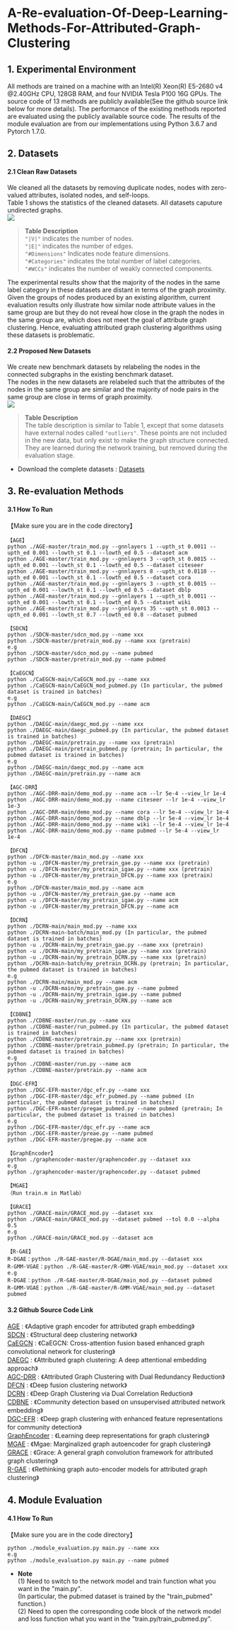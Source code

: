 A-Re-evaluation-Of-Deep-Learning-Methods-For-Attributed-Graph-Clustering
===

## 1. Experimental Environment
All methods are trained on a machine with an Intel(R) Xeon(R) E5-2680 v4 @2.40GHz CPU, 128GB RAM, and four NVIDIA Tesla P100 16G GPUs.
The source code of 13 methods are publicly available(See the github source link below for more details). The performance of the existing methods reported are evaluated using the publicly available source code.
The results of the module evaluation are from our implementations using Python 3.6.7 and Pytorch 1.7.0.

## 2. Datasets

#### 2.1 Clean Raw Datasets
We cleaned all the datasets by removing duplicate nodes, nodes with zero-valued attributes, isolated nodes, and self-loops.<br>
Table 1 shows the statistics of the cleaned datasets. All datasets caputure undirected graphs.<br>
![](https://github.com/2100271064/A-Re-evaluation-of-Deep-Learning-Methods-for-Attributed-Graph-Clustering/img/table_1.jpg)
><b>Table Description</b><br>
>`"|V|"` indicates the number of nodes.<br>
>`"|E|"` indicates the number of edges.<br>
>`"#Dimensions"` Indicates node feature dimensions.<br>
>`"#Categories"` indicates the total number of label categories.<br>
>`"#WCCs"` indicates the number of weakly connected components.<br>

The experimental results show that the majority of the nodes in the same label category in these datasets are distant in terms of the graph proximity.
Given the groups of nodes produced by an existing algorithm, current evaluation results only illustrate how similar node attribute values in the same group are but they do not reveal how close in the graph the nodes in the same group are, which does not meet the goal of attribute graph clustering.
Hence, evaluating attributed graph clustering algorithms using these datasets is problematic.

#### 2.2 Proposed New Datasets
We create new benchmark datasets by relabeling the nodes in the connected subgraphs in the existing benchmark dataset.<br>
The nodes in the new datasets are relabeled such that the attributes of the nodes in the same group are similar and the majority of node pairs in the same group are close in terms of graph proximity.<br>
![](https://github.com/2100271064/A-Re-evaluation-of-Deep-Learning-Methods-for-Attributed-Graph-Clustering/img/table_2.jpg)
><b>Table Description</b><br>
>The table description is similar to Table 1, except that some datasets have external nodes called `"outliers"`. 
>These points are not included in the new data, but only exist to make the graph structure connected. 
>They are learned during the network training, but removed during the evaluation stage.

* Download the complete datasets : [Datasets](https://pan.baidu.com/s/1kq9z_YiRzIoYTMITbgR3sg?pwd=fgh2)

## 3. Re-evaluation Methods

#### 3.1 How To Run
【Make sure you are in the code directory】
```
【AGE】
python ./AGE-master/train_mod.py --gnnlayers 1 --upth_st 0.0011 --upth_ed 0.001 --lowth_st 0.1 --lowth_ed 0.5 --dataset acm
python ./AGE-master/train_mod.py --gnnlayers 3 --upth_st 0.0015 --upth_ed 0.001 --lowth_st 0.1 --lowth_ed 0.5 --dataset citeseer
python ./AGE-master/train_mod.py --gnnlayers 8 --upth_st 0.0110 --upth_ed 0.001 --lowth_st 0.1 --lowth_ed 0.5 --dataset cora
python ./AGE-master/train_mod.py --gnnlayers 3 --upth_st 0.0015 --upth_ed 0.001 --lowth_st 0.1 --lowth_ed 0.5 --dataset dblp
python ./AGE-master/train_mod.py --gnnlayers 1 --upth_st 0.0011 --upth_ed 0.001 --lowth_st 0.1 --lowth_ed 0.5 --dataset wiki
python ./AGE-master/train_mod.py --gnnlayers 35 --upth_st 0.0013 --upth_ed 0.001 --lowth_st 0.7 --lowth_ed 0.8 --dataset pubmed

【SDCN】
python ./SDCN-master/sdcn_mod.py --name xxx
python ./SDCN-master/pretrain_mod.py --name xxx (pretrain)
e.g 
python ./SDCN-master/sdcn_mod.py --name pubmed
python ./SDCN-master/pretrain_mod.py --name pubmed

【CaEGCN】
python ./CaEGCN-main/CaEGCN_mod.py --name xxx
python ./CaEGCN-main/CaEGCN_mod_pubmed.py (In particular, the pubmed dataset is trained in batches)
e.g
python ./CaEGCN-main/CaEGCN_mod.py --name acm

【DAEGC】
python ./DAEGC-main/daegc_mod.py --name xxx
python ./DAEGC-main/daegc_pubmed.py (In particular, the pubmed dataset is trained in batches)
python ./DAEGC-main/pretrain.py --name xxx (pretrain)
python ./DAEGC-main/pretrain_pubmed.py (pretrain; In particular, the pubmed dataset is trained in batches)
e.g
python ./DAEGC-main/daegc_mod.py --name acm
python ./DAEGC-main/pretrain.py --name acm

【AGC-DRR】
python ./AGC-DRR-main/demo_mod.py --name acm --lr 5e-4 --view_lr 1e-4
python ./AGC-DRR-main/demo_mod.py --name citeseer --lr 1e-4 --view_lr 1e-3
python ./AGC-DRR-main/demo_mod.py --name cora --lr 5e-4 --view_lr 1e-4
python ./AGC-DRR-main/demo_mod.py --name dblp --lr 5e-4 --view_lr 1e-4
python ./AGC-DRR-main/demo_mod.py --name wiki --lr 5e-4 --view_lr 1e-4
python ./AGC-DRR-main/demo_mod.py --name pubmed --lr 5e-4 --view_lr 1e-4

【DFCN】
python ./DFCN-master/main_mod.py --name xxx
python -u ./DFCN-master/my_pretrain_gae.py --name xxx (pretrain)
python -u ./DFCN-master/my_pretrain_igae.py --name xxx (pretrain)
python -u ./DFCN-master/my_pretrain_DFCN.py --name xxx (pretrain)
e.g
python ./DFCN-master/main_mod.py --name acm
python -u ./DFCN-master/my_pretrain_gae.py --name acm
python -u ./DFCN-master/my_pretrain_igae.py --name acm
python -u ./DFCN-master/my_pretrain_DFCN.py --name acm

【DCRN】
python ./DCRN-main/main_mod.py --name xxx
python ./DCRN-main-batch/main_mod.py (In particular, the pubmed dataset is trained in batches)
python -u ./DCRN-main/my_pretrain_gae.py --name xxx (pretrain)
python -u ./DCRN-main/my_pretrain_igae.py --name xxx (pretrain)
python -u ./DCRN-main/my_pretrain_DCRN.py --name xxx (pretrain)
python ./DCRN-main-batch/my_pretrain_DCRN.py (pretrain; In particular, the pubmed dataset is trained in batches)
e.g
python ./DCRN-main/main_mod.py --name acm
python -u ./DCRN-main/my_pretrain_gae.py --name pubmed
python -u ./DCRN-main/my_pretrain_igae.py --name pubmed
python -u ./DCRN-main/my_pretrain_DCRN.py --name acm

【CDBNE】
python ./CDBNE-master/run.py --name xxx
python ./CDBNE-master/run_pubmed.py (In particular, the pubmed dataset is trained in batches)
python ./CDBNE-master/pretrain.py --name xxx (pretrain)
python ./CDBNE-master/pretrain_pubmed.py (pretrain; In particular, the pubmed dataset is trained in batches)
e.g
python ./CDBNE-master/run.py --name acm
python ./CDBNE-master/pretrain.py --name acm

【DGC-EFR】
python ./DGC-EFR-master/dgc_efr.py --name xxx
python ./DGC-EFR-master/dgc_efr_pubmed.py --name pubmed (In particular, the pubmed dataset is trained in batches)
python ./DGC-EFR-master/pregae_pubmed.py --name pubmed (pretrain; In particular, the pubmed dataset is trained in batches)
e.g
python ./DGC-EFR-master/dgc_efr.py --name acm
python ./DGC-EFR-master/preae.py --name pubmed
python ./DGC-EFR-master/pregae.py --name acm

【GraphEncoder】
python ./graphencoder-master/graphencoder.py --dataset xxx
e.g
python ./graphencoder-master/graphencoder.py --dataset pubmed

【MGAE】
（Run train.m in Matlab）

【GRACE】
python ./GRACE-main/GRACE_mod.py --dataset xxx
python ./GRACE-main/GRACE_mod.py --dataset pubmed --tol 0.0 --alpha 0.5
e.g
python ./GRACE-main/GRACE_mod.py --dataset acm

【R-GAE】
R-DGAE：python ./R-GAE-master/R-DGAE/main_mod.py --dataset xxx
R-GMM-VGAE：python ./R-GAE-master/R-GMM-VGAE/main_mod.py --dataset xxx
e.g
R-DGAE：python ./R-GAE-master/R-DGAE/main_mod.py --dataset pubmed
R-GMM-VGAE：python ./R-GAE-master/R-GMM-VGAE/main_mod.py --dataset pubmed
```

#### 3.2 Github Source Code Link
[AGE](https://github.com/thunlp/AGE) : 《Adaptive graph encoder for attributed graph embedding》<br>
[SDCN](https://github.com/bdy9527/SDCN) : 《Structural deep clustering network》<br>
[CaEGCN](https://github.com/huogy/CaEGCN) : 《CaEGCN: Cross-attention fusion based enhanced graph convolutional network for clustering》<br>
[DAEGC](https://github.com/Tiger101010/DAEGC) : 《Attributed graph clustering: A deep attentional embedding approach》<br>
[AGC-DRR](https://github.com/gongleii/AGC-DRR) : 《Attributed Graph Clustering with Dual Redundancy Reduction》<br>
[DFCN](https://github.com/WxTu/DFCN) : 《Deep fusion clustering network》<br>
[DCRN](https://github.com/yueliu1999/DCRN) : 《Deep Graph Clustering via Dual Correlation Reduction》<br>
[CDBNE](https://github.com/xidizxc/CDBNE) : 《Community detection based on unsupervised attributed network embedding》<br>
[DGC-EFR](https://github.com/grcai/DGC-EFR) : 《Deep graph clustering with enhanced feature representations for community detection》<br>
[GraphEncoder](https://github.com/zepx/graphencoder) : 《Learning deep representations for graph clustering》<br>
[MGAE](https://github.com/GRAND-Lab/MGAE) : 《Mgae: Marginalized graph autoencoder for graph clustering》<br>
[GRACE](https://github.com/BarakeelFanseu/GRACE) : 《Grace: A general graph convolution framework for attributed graph clustering》<br>
[R-GAE](https://github.com/nairouz/R-GAE) : 《Rethinking graph auto-encoder models for attributed graph clustering》<br>

## 4. Module Evaluation

#### 4.1 How To Run
【Make sure you are in the code directory】
```
python ./module_evaluation.py main.py --name xxx
e.g
python ./module_evaluation.py main.py --name pubmed
```

* <b>Note</b> <br>
(1) Need to switch to the network model and train function what you want in the "main.py". <br>
(In particular, the pubmed dataset is trained by the "train_pubmed" function.) <br>
(2) Need to open the corresponding code block of the network model and loss function what you want in the "train.py/train_pubmed.py".
